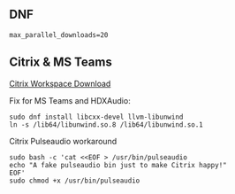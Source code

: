 ## DNF
```
max_parallel_downloads=20
```

## Citrix & MS Teams
[Citrix Workspace Download](https://www.citrix.com/downloads/workspace-app/linux/workspace-app-for-linux-latest.html)

Fix for MS Teams and HDXAudio:
```
sudo dnf install libcxx-devel llvm-libunwind
ln -s /lib64/libunwind.so.8 /lib64/libunwind.so.1
```

Citrix Pulseaudio workaround
```
sudo bash -c 'cat <<EOF > /usr/bin/pulseaudio
echo "A fake pulseaudio bin just to make Citrix happy!"
EOF'
sudo chmod +x /usr/bin/pulseaudio
```
